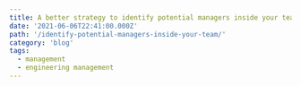 ```yaml
---
title: A better strategy to identify potential managers inside your team
date: '2021-06-06T22:41:00.000Z'
path: '/identify-potential-managers-inside-your-team/'
category: 'blog'
tags:
  - management
  - engineering management
---
```

